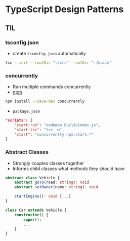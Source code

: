 # TypeScript Design Patterns

## TIL

### tsconfig.json

-   create `tsconfig.json` automatically

```bash
tsc --init --rootDir "./src" --outDir "./build"
```

### concurrently

-   Run multiple commands concurrently
-   [npm](https://www.npmjs.com/package/concurrently)

```bash
npm install --save-dev concurrently
```

-   `package.json`

```json
"scripts": {
    "start:run": "nodemon build/index.js",
    "start:tsc": "tsc -w",
    "start": "concurrently npm:start:*"
}
```

### Abstract Classes

-   Strongly couples classes together
-   Informs child classes what methods they should have

```TypeScript
abstract class Vehicle {
    abstract goTo(road: string): void
    abstract setOwner(name: string): void

    startEngine(): void {...}
}
```

```TypeScript
class Car extends Vehicle {
    constructor() {
        super();
        ...
    }
}
```

